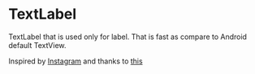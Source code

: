 # TextLabel
TextLabel that is used only for label. That is fast as compare to Android default TextView.  

Inspired by [Instagram](http://instagram-engineering.tumblr.com/post/114508858967/improving-comment-rendering-on-android) and thanks to [this](http://stackoverflow.com/a/30617116/3758898)
